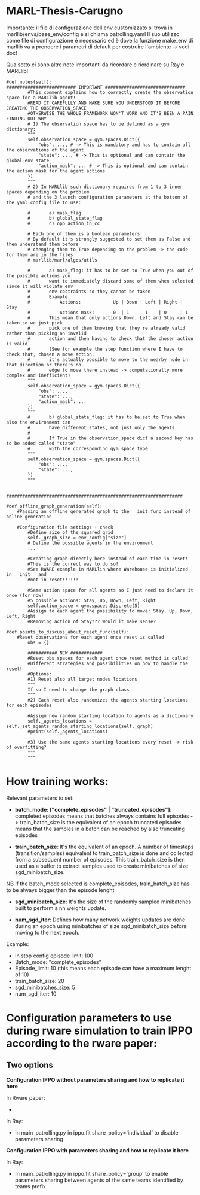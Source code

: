 # MARL-Thesis-Carugno

Importante: il file di configurazione dell'env customizzato si trova in marllib/envs/base_env/config e si chiama patrolling.yaml
Il suo utilizzo come file di configurazione é necessario ed è dove la funzione make_env di marllib va a prendere i parametri di default per costruire l'ambiente -> vedi doc!


Qua sotto ci sono altre note importanti da ricordare e riordinare su Ray e MARLlib!
```
#def notes(self):
########################## IMPORTANT ##############################
        #This comment explains how to correctly create the observation space for a MARLlib agent!
        #READ IT CAREFULLY AND MAKE SURE YOU UNDERSTOOD IT BEFORE CREATING THE OBSERVATION_SPACE
        #OTHERWISE THE WHOLE FRAMEWORK WON'T WORK AND IT'S BEEN A PAIN FINDING OUT WHY
        # 1) The observation space has to be defined as a gym dictionary:
        """
        self.observation_space = gym.spaces.Dict({
            "obs": ..., # -> This is mandatory and has to contain all the observations of the agent
            "state": ..., # -> This is optional and can contain the global env state 
            "action_mask": ... # -> This is optional and can contain the action mask for the agent actions
        })
        """
        # 2) In MARLlib such dictionary requires from 1 to 3 inner spaces depending on the problem
        # and the 3 launch configuration parameters at the bottom of the yaml config file to use:
        
        #       a) mask_flag
        #       b) global_state_flag
        #       c) opp_action_in_cc
        
        # Each one of them is a boolean parameters!
        # By default it's strongly suggested to set them as False and then understand them before
        # chenging them to True depending on the problem -> the code for them are in the files 
        # marllib/marl/algos/utils
        
        #       a) mask_flag: it has to be set to True when you out of the possible actions you
        #       want to immediately discard some of them when selected since it will violate env
        #       env costraints so they cannot be taken
        #       Example: 
        #           Actions:            Up | Down | Left | Right | Stay 
        #           Actions mask:       0  | 1    | 1    | 0     | 1
        #       This mean that only actions Down, Left and Stay can be taken so we just pick
        #       pick one of them knowing that they're already valid rather than picking an invalid
        #       action and then having to check that the chosen action is valid
        #       (See for example the step function where I have to check that, chosen a move action,
        #       it's actually possible to move to the nearby node in that direction or there's no 
        #       edge to move there instead -> computationally more complex and inefficient)
        """
        self.observation_space = gym.spaces.Dict({
            "obs": ...,
            "state": ...,
            "action_mask": ...
        })
        """
        #       b) global_state_flag: it has to be set to True when also the environment can
        #       have different states, not just only the agents
        #       
        #       If True in the observation_space dict a second key has to be added called "state"
        #       with the corresponding gym space type
        """
        self.observation_space = gym.spaces.Dict({
            "obs": ...,
            "state": ...,
        })
        """
        
        ##################################################################
        
#def offline_graph_generation(self):
    #Passing an offline generated graph to the __init func instead of online generation
    
    #Configuration file settings + check
        #Define size of the squared grid        
        self._graph_size = env_config["size"]
        # Define the possible agents in the environment
        ...
        
        #Creating graph directly here instead of each time in reset!
        #This is the correct way to do so!
        #See RWARE example in MARLlin where Warehouse is initialized in __init__ and 
        #not in reset!!!!!!
        
        #Same action space for all agents so I just need to declare it once (for now)
        #5 possible actions: Stay, Up, Down, Left, Right
        self.action_space = gym.spaces.Discrete(5)
        #Assign to each agent the possibility to move: Stay, Up, Down, Left, Right
        #Removing action of Stay??? Would it make sense?
    
#def points_to_discuss_about_reset_func(self):
    #Reset observations for each agent once reset is called
        obs = {}

        ########### NEW ############
        #Reset obs spaces for each agent once reset method is called
        #Different strategies and possibilities on how to handle the reset!
        #Options:
        #1) Reset also all target nodes locations
        """
        If so I need to change the graph class
        """
        #2) Each reset also randomizes the agents starting locations for each episodes
        
        #Assign new random starting location to agents as a dictionary
        self._agents_locations = self._set_agents_random_starting_locations(self._graph)
        #print(self._agents_locations)
        
        #3) Use the same agents starting locations every reset -> risk of overfitting?
        """
        """
```

# How training works:

Relevant parameters to set:

- **batch_mode: ["complete_episodes" | "truncated_episodes"]**: 
completed episodes means that batches always contains full episodes -> train_batch_size is the equivalent of an epoch
truncated episodes means that the samples in a batch can be reached by also truncating episodes

- **train_batch_size**: It's the equivalent of an epoch. A number of timesteps (transition/samples) equivalent to train_batch_size is done and collected from a subsequent number of episodes. This train_batch_size is then used as a buffer to extract samples used to create minibatches of size sgd_minibatch_size. 

NB If the batch_mode selected is complete_episodes, train_batch_size has to be always bigger than the episode lenght

- **sgd_minibatch_size**: It's the size of the randomly sampled minibatches built to perform a nn weights update.

- **num_sgd_iter**: Defines how many network weights updates are done during an epoch using minibatches of size sgd_minibatch_size before moving to the next epoch.

Example:
- in stop config episode limit: 100
- Batch_mode: "complete_episodes"
- Episode_limit: 10 (this means each episode can have a maximum lenght of 10)
- train_batch_size: 20
- sgd_minibatches_size: 5
- num_sgd_iter: 10


# Configuration parameters to use during rware simulation to train IPPO according to the rware paper:

## Two options

**Configuration IPPO without parameters sharing and how to replicate it here**

In Rware paper:

- 


In Ray:

- In main_patrolling.py in ippo.fit share_policy='individual' to disable parameters sharing

**Configuration IPPO with parameters sharing and how to replicate it here**

In Ray:

- In main_patrolling.py in ippo.fit share_policy='group' to enable parameters sharing between agents of the same teams identified by teams prefix

